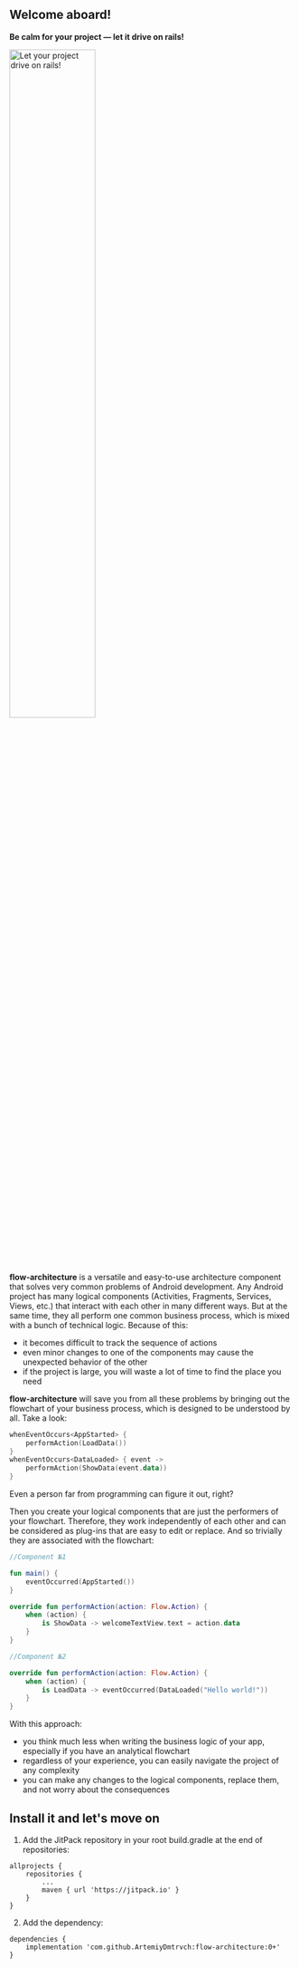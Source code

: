 ## Welcome aboard!

**Be calm for your project — let it drive on rails!**

<img src="https://www.railjournal.com/images/China-Olympic-EMU-LARGE.jpg" alt="Let your project drive on rails!" height="55%" width="55%"/>

**flow-architecture** is a versatile and easy-to-use architecture component that solves very common problems of Android 
development. Any Android project has many logical components (Activities, Fragments, Services, Views, etc.) that 
interact with each other in many different ways. But at the same time, they all perform one common business process, 
which is mixed with a bunch of technical logic. Because of this:
- it becomes difficult to track the sequence of actions
- even minor changes to one of the components may cause the unexpected behavior of the other
- if the project is large, you will waste a lot of time to find the place you need

**flow-architecture** will save you from all these problems by bringing out the flowchart of your business process, which is 
designed to be understood by all. Take a look:

``` kotlin
whenEventOccurs<AppStarted> {
    performAction(LoadData())
}
whenEventOccurs<DataLoaded> { event ->
    performAction(ShowData(event.data))
}
```
Even a person far from programming can figure it out, right? 

Then you create your logical components that are just the performers of your flowchart. Therefore, they work 
independently of each other and can be considered as plug-ins that are easy to edit or replace. And so trivially 
they are associated with the flowchart:

``` kotlin
//Component №1

fun main() {
    eventOccurred(AppStarted())
}

override fun performAction(action: Flow.Action) {
    when (action) {
        is ShowData -> welcomeTextView.text = action.data
    }
}
```
``` kotlin
//Component №2

override fun performAction(action: Flow.Action) {
    when (action) {
        is LoadData -> eventOccurred(DataLoaded("Hello world!"))
    }
}
```

With this approach:
- you think much less when writing the business logic of your app, especially if you have an analytical flowchart
- regardless of your experience, you can easily navigate the project of any complexity
- you can make any changes to the logical components, replace them, and not worry about the consequences

## Install it and let's move on

1. Add the JitPack repository in your root build.gradle at the end of repositories:
```
allprojects {
    repositories {
        ...
        maven { url 'https://jitpack.io' }
    }
}
```
2. Add the dependency:
```
dependencies {
    implementation 'com.github.ArtemiyDmtrvch:flow-architecture:0+'
}
```
